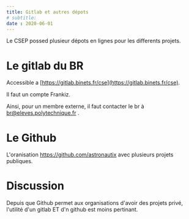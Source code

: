 ```yaml
---
title: Gitlab et autres dépots
# subtitle: 
date : 2020-06-01
---
```


Le CSEP possed plusieur dépots en lignes pour les differents projets.

# Le gitlab du BR

Accessible a [https://gitlab.binets.fr/cse](https://gitlab.binets.fr/cse).

Il faut un compte Frankiz.

Ainsi, pour un membre externe, il faut contacter le br à br@eleves.polytechnique.fr .

# Le Github

L'oranisation https://github.com/astronautix avec plusieurs projets publiques.

# Discussion

Depuis que Github permet aux organisations d'avoir des projets privé, l'utilité d'un gitlab ET d'n github est  moins pertinant.